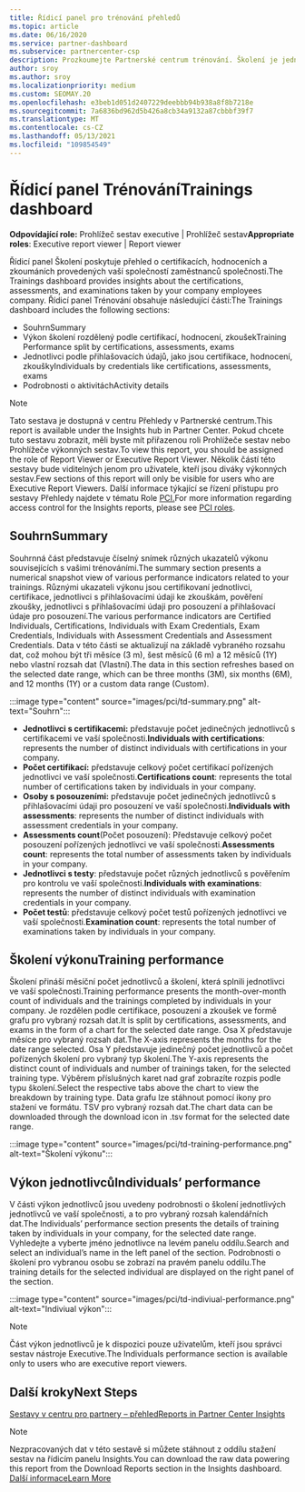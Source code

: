 ```yaml
---
title: Řídicí panel pro trénování přehledů
ms.topic: article
ms.date: 06/16/2020
ms.service: partner-dashboard
ms.subservice: partnercenter-csp
description: Prozkoumejte Partnerské centrum trénování. Školení je jedna ze sestav dostupných v oblasti Partnerské centrum Insights (PCI).
author: sroy
ms.author: sroy
ms.localizationpriority: medium
ms.custom: SEOMAY.20
ms.openlocfilehash: e3beb1d051d2407229deebbb94b938a8f8b7218e
ms.sourcegitcommit: 7a6836bd962d5b426a8cb34a9132a87cbbbf39f7
ms.translationtype: MT
ms.contentlocale: cs-CZ
ms.lasthandoff: 05/13/2021
ms.locfileid: "109854549"
---
```

# <a name="trainings-dashboard"></a><span data-ttu-id="0a3f0-104">Řídicí panel Trénování</span><span class="sxs-lookup"><span data-stu-id="0a3f0-104">Trainings dashboard</span></span>

<span data-ttu-id="0a3f0-105">**Odpovídající role:** Prohlížeč sestav executive | Prohlížeč sestav</span><span class="sxs-lookup"><span data-stu-id="0a3f0-105">**Appropriate roles**: Executive report viewer | Report viewer</span></span>

<span data-ttu-id="0a3f0-106">Řídicí panel Školení poskytuje přehled o certifikacích, hodnoceních a zkoumáních provedených vaší společností zaměstnanců společnosti.</span><span class="sxs-lookup"><span data-stu-id="0a3f0-106">The Trainings dashboard provides insights about the certifications, assessments, and examinations taken by your company employees company.</span></span> <span data-ttu-id="0a3f0-107">Řídicí panel Trénování obsahuje následující části:</span><span class="sxs-lookup"><span data-stu-id="0a3f0-107">The Trainings dashboard includes the following sections:</span></span>

- <span data-ttu-id="0a3f0-108">Souhrn</span><span class="sxs-lookup"><span data-stu-id="0a3f0-108">Summary</span></span>
- <span data-ttu-id="0a3f0-109">Výkon školení rozdělený podle certifikací, hodnocení, zkoušek</span><span class="sxs-lookup"><span data-stu-id="0a3f0-109">Training Performance split by certifications, assessments, exams</span></span>
- <span data-ttu-id="0a3f0-110">Jednotlivci podle přihlašovacích údajů, jako jsou certifikace, hodnocení, zkoušky</span><span class="sxs-lookup"><span data-stu-id="0a3f0-110">Individuals by credentials like certifications, assessments, exams</span></span>
- <span data-ttu-id="0a3f0-111">Podrobnosti o aktivitách</span><span class="sxs-lookup"><span data-stu-id="0a3f0-111">Activity details</span></span>

>[!NOTE] 
><span data-ttu-id="0a3f0-112">Tato sestava je dostupná v centru Přehledy v Partnerské centrum.</span><span class="sxs-lookup"><span data-stu-id="0a3f0-112">This report is available under the Insights hub in Partner Center.</span></span> <span data-ttu-id="0a3f0-113">Pokud chcete tuto sestavu zobrazit, měli byste mít přiřazenou roli Prohlížeče sestav nebo Prohlížeče výkonných sestav.</span><span class="sxs-lookup"><span data-stu-id="0a3f0-113">To view this report, you should be assigned the role of Report Viewer or Executive Report Viewer.</span></span> <span data-ttu-id="0a3f0-114">Několik částí této sestavy bude viditelných jenom pro uživatele, kteří jsou diváky výkonných sestav.</span><span class="sxs-lookup"><span data-stu-id="0a3f0-114">Few sections of this report will only be visible for users who are Executive Report Viewers.</span></span> <span data-ttu-id="0a3f0-115">Další informace týkající se řízení přístupu pro sestavy Přehledy najdete v tématu Role [PCI.](pci-roles.md)</span><span class="sxs-lookup"><span data-stu-id="0a3f0-115">For more information regarding access control for the Insights reports, please see [PCI roles](pci-roles.md).</span></span>

## <a name="summary"></a><span data-ttu-id="0a3f0-116">Souhrn</span><span class="sxs-lookup"><span data-stu-id="0a3f0-116">Summary</span></span>

<span data-ttu-id="0a3f0-117">Souhrnná část představuje číselný snímek různých ukazatelů výkonu souvisejících s vašimi trénováními.</span><span class="sxs-lookup"><span data-stu-id="0a3f0-117">The summary section presents a numerical snapshot view of various performance indicators related to your trainings.</span></span> <span data-ttu-id="0a3f0-118">Různými ukazateli výkonu jsou certifikovaní jednotlivci, certifikace, jednotlivci s přihlašovacími údaji ke zkouškám, pověření zkoušky, jednotlivci s přihlašovacími údaji pro posouzení a přihlašovací údaje pro posouzení.</span><span class="sxs-lookup"><span data-stu-id="0a3f0-118">The various performance indicators are Certified Individuals, Certifications, Individuals with Exam Credentials, Exam Credentials, Individuals with Assessment Credentials and Assessment Credentials.</span></span> <span data-ttu-id="0a3f0-119">Data v této části se aktualizují na základě vybraného rozsahu dat, což mohou být tři měsíce (3 m), šest měsíců (6 m) a 12 měsíců (1Y) nebo vlastní rozsah dat (Vlastní).</span><span class="sxs-lookup"><span data-stu-id="0a3f0-119">The data in this section refreshes based on the selected date range, which can be three months (3M), six months (6M), and 12 months (1Y) or a custom data range (Custom).</span></span> 

:::image type="content" source="images/pci/td-summary.png" alt-text="Souhrn":::

- <span data-ttu-id="0a3f0-121">**Jednotlivci s certifikacemi:** představuje počet jedinečných jednotlivců s certifikacemi ve vaší společnosti.</span><span class="sxs-lookup"><span data-stu-id="0a3f0-121">**Individuals with certifications**: represents the number of distinct individuals with certifications in your company.</span></span>
- <span data-ttu-id="0a3f0-122">**Počet certifikací:** představuje celkový počet certifikací pořízených jednotlivci ve vaší společnosti.</span><span class="sxs-lookup"><span data-stu-id="0a3f0-122">**Certifications count**: represents the total number of certifications taken by individuals in your company.</span></span>
- <span data-ttu-id="0a3f0-123">**Osoby s posouzeními:** představuje počet jedinečných jednotlivců s přihlašovacími údaji pro posouzení ve vaší společnosti.</span><span class="sxs-lookup"><span data-stu-id="0a3f0-123">**Individuals with assessments**: represents the number of distinct individuals with assessment credentials in your company.</span></span> 
- <span data-ttu-id="0a3f0-124">**Assessments count**(Počet posouzení): Představuje celkový počet posouzení pořízených jednotlivci ve vaší společnosti.</span><span class="sxs-lookup"><span data-stu-id="0a3f0-124">**Assessments count**: represents the total number of assessments taken by individuals in your company.</span></span>
- <span data-ttu-id="0a3f0-125">**Jednotlivci s testy**: představuje počet různých jednotlivců s pověřením pro kontrolu ve vaší společnosti.</span><span class="sxs-lookup"><span data-stu-id="0a3f0-125">**Individuals with examinations**: represents the number of distinct individuals with examination credentials in your company.</span></span> 
- <span data-ttu-id="0a3f0-126">**Počet testů**: představuje celkový počet testů pořízených jednotlivci ve vaší společnosti.</span><span class="sxs-lookup"><span data-stu-id="0a3f0-126">**Examination count**: represents the total number of examinations taken by individuals in your company.</span></span>

## <a name="training-performance"></a><span data-ttu-id="0a3f0-127">Školení výkonu</span><span class="sxs-lookup"><span data-stu-id="0a3f0-127">Training performance</span></span>

<span data-ttu-id="0a3f0-128">Školení přináší měsíční počet jednotlivců a školení, která splnili jednotlivci ve vaší společnosti.</span><span class="sxs-lookup"><span data-stu-id="0a3f0-128">Training performance presents the month-over-month count of individuals and the trainings completed by individuals in your company.</span></span> <span data-ttu-id="0a3f0-129">Je rozdělen podle certifikace, posouzení a zkoušek ve formě grafu pro vybraný rozsah dat.</span><span class="sxs-lookup"><span data-stu-id="0a3f0-129">It is split by certifications, assessments, and exams in the form of a chart for the selected date range.</span></span> <span data-ttu-id="0a3f0-130">Osa X představuje měsíce pro vybraný rozsah dat.</span><span class="sxs-lookup"><span data-stu-id="0a3f0-130">The X-axis represents the months for the date range selected.</span></span> <span data-ttu-id="0a3f0-131">Osa Y představuje jedinečný počet jednotlivců a počet pořízených školení pro vybraný typ školení.</span><span class="sxs-lookup"><span data-stu-id="0a3f0-131">The Y-axis represents the distinct count of individuals and number of trainings taken, for the selected training type.</span></span> <span data-ttu-id="0a3f0-132">Výběrem příslušných karet nad graf zobrazíte rozpis podle typu školení.</span><span class="sxs-lookup"><span data-stu-id="0a3f0-132">Select the respective tabs above the chart to view the breakdown by training type.</span></span> <span data-ttu-id="0a3f0-133">Data grafu lze stáhnout pomocí ikony pro stažení ve formátu. TSV pro vybraný rozsah dat.</span><span class="sxs-lookup"><span data-stu-id="0a3f0-133">The chart data can be downloaded through the download icon in .tsv format for the selected date range.</span></span>

:::image type="content" source="images/pci/td-training-performance.png" alt-text="Školení výkonu":::

## <a name="individuals-performance"></a><span data-ttu-id="0a3f0-135">Výkon jednotlivců</span><span class="sxs-lookup"><span data-stu-id="0a3f0-135">Individuals’ performance</span></span>

<span data-ttu-id="0a3f0-136">V části výkon jednotlivců jsou uvedeny podrobnosti o školení jednotlivých jednotlivců ve vaší společnosti, a to pro vybraný rozsah kalendářních dat.</span><span class="sxs-lookup"><span data-stu-id="0a3f0-136">The Individuals’ performance section presents the details of training taken by individuals in your company, for the selected date range.</span></span> <span data-ttu-id="0a3f0-137">Vyhledejte a vyberte jméno jednotlivce na levém panelu oddílu.</span><span class="sxs-lookup"><span data-stu-id="0a3f0-137">Search and select an individual’s name in the left panel of the section.</span></span> <span data-ttu-id="0a3f0-138">Podrobnosti o školení pro vybranou osobu se zobrazí na pravém panelu oddílu.</span><span class="sxs-lookup"><span data-stu-id="0a3f0-138">The training details for the selected individual are displayed on the right panel of the section.</span></span>

:::image type="content" source="images/pci/td-indiviual-performance.png" alt-text="Indiviual výkon":::

>[!NOTE] 
> <span data-ttu-id="0a3f0-140">Část výkon jednotlivců je k dispozici pouze uživatelům, kteří jsou správci sestav nástroje Executive.</span><span class="sxs-lookup"><span data-stu-id="0a3f0-140">The Individuals performance section is available only to users who are executive report viewers.</span></span> 

## <a name="next-steps"></a><span data-ttu-id="0a3f0-141">Další kroky</span><span class="sxs-lookup"><span data-stu-id="0a3f0-141">Next Steps</span></span>

[<span data-ttu-id="0a3f0-142">Sestavy v centru pro partnery – přehled</span><span class="sxs-lookup"><span data-stu-id="0a3f0-142">Reports in Partner Center Insights</span></span>](partner-center-insights.md)

>[!NOTE] 
> <span data-ttu-id="0a3f0-143">Nezpracovaných dat v této sestavě si můžete stáhnout z oddílu stažení sestav na řídicím panelu Insights.</span><span class="sxs-lookup"><span data-stu-id="0a3f0-143">You can download the raw data powering this report from the Download Reports section in the Insights dashboard.</span></span> [<span data-ttu-id="0a3f0-144">Další informace</span><span class="sxs-lookup"><span data-stu-id="0a3f0-144">Learn More</span></span>](pci-download-reports.md)